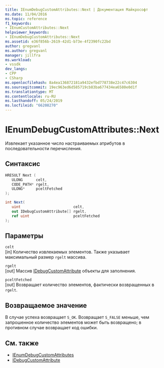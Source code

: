 ```yaml
---
title: IEnumDebugCustomAttributes::Next | Документация Майкрософт
ms.date: 11/04/2016
ms.topic: reference
f1_keywords:
- IEnumCustomAttributes::Next
helpviewer_keywords:
- IEnumDebugCustomAttributes::Next
ms.assetid: e36f856b-2619-42d1-b73e-4f2390fc22bd
author: gregvanl
ms.author: gregvanl
manager: jillfra
ms.workload:
- vssdk
dev_langs:
- CPP
- CSharp
ms.openlocfilehash: 8a4ea136872181a9432efbd778738e22c47c6304
ms.sourcegitcommit: 19ec963ed6d585719cb83ba677434ea6580e0d1f
ms.translationtype: MT
ms.contentlocale: ru-RU
ms.lasthandoff: 05/24/2019
ms.locfileid: "66208270"
---
```

# <a name="ienumdebugcustomattributesnext"></a>IEnumDebugCustomAttributes::Next
Извлекает указанное число настраиваемых атрибутов в последовательности перечисления.

## <a name="syntax"></a>Синтаксис

```cpp
HRESULT Next ( 
   ULONG      celt,
   CODE_PATH* rgelt,
   ULONG*     pceltFetched
);
```

```csharp
int Next(
   uint                        celt,
   out IDebugCustomAttribute[] rgelt,
   ref uint                    pceltFetched
);
```

## <a name="parameters"></a>Параметры
`celt`\
[in] Количество извлекаемых элементов. Также указывает максимальный размер `rgelt` массива.

`rgelt`\
[out] Массив [IDebugCustomAttribute](../../../extensibility/debugger/reference/idebugcustomattribute.md) объекты для заполнения.

`pceltFetched`\
[out] Возвращает количество элементов, фактически возвращенных в `rgelt`.

## <a name="return-value"></a>Возвращаемое значение
 В случае успеха возвращает `S_OK`. Возвращает `S_FALSE` меньше, чем запрошенное количество элементов может быть возвращено; в противном случае возвращает код ошибки.

## <a name="see-also"></a>См. также
- [IEnumDebugCustomAttributes](../../../extensibility/debugger/reference/ienumdebugcustomattributes.md)
- [IDebugCustomAttribute](../../../extensibility/debugger/reference/idebugcustomattribute.md)